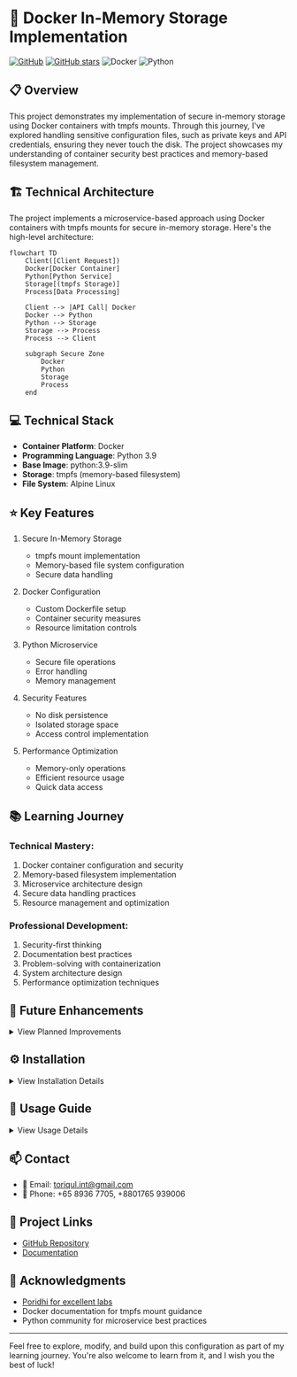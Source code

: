 # 🚀 Docker In-Memory Storage Implementation

[![GitHub](https://img.shields.io/badge/GitHub-Docker_In_Memory_Storage-blue?style=flat&logo=github)](https://github.com/TheToriqul/docker-in-memory-storage)
[![GitHub stars](https://img.shields.io/github/stars/TheToriqul/docker-in-memory-storage?style=social)](https://github.com/TheToriqul/docker-in-memory-storage/stargazers)
![Docker](https://img.shields.io/badge/docker-%230db7ed.svg?style=for-the-badge&logo=docker&logoColor=white)
![Python](https://img.shields.io/badge/python-3670A0?style=for-the-badge&logo=python&logoColor=ffdd54)

## 📋 Overview

This project demonstrates my implementation of secure in-memory storage using Docker containers with tmpfs mounts. Through this journey, I've explored handling sensitive configuration files, such as private keys and API credentials, ensuring they never touch the disk. The project showcases my understanding of container security best practices and memory-based filesystem management.

## 🏗 Technical Architecture

The project implements a microservice-based approach using Docker containers with tmpfs mounts for secure in-memory storage. Here's the high-level architecture:

```mermaid
flowchart TD
    Client([Client Request])
    Docker[Docker Container]
    Python[Python Service]
    Storage[(tmpfs Storage)]
    Process[Data Processing]

    Client --> |API Call| Docker
    Docker --> Python
    Python --> Storage
    Storage --> Process
    Process --> Client

    subgraph Secure Zone
        Docker
        Python
        Storage
        Process
    end
```

## 💻 Technical Stack

- **Container Platform**: Docker
- **Programming Language**: Python 3.9
- **Base Image**: python:3.9-slim
- **Storage**: tmpfs (memory-based filesystem)
- **File System**: Alpine Linux

## ⭐ Key Features

1. Secure In-Memory Storage
   - tmpfs mount implementation
   - Memory-based file system configuration
   - Secure data handling

2. Docker Configuration
   - Custom Dockerfile setup
   - Container security measures
   - Resource limitation controls

3. Python Microservice
   - Secure file operations
   - Error handling
   - Memory management

4. Security Features
   - No disk persistence
   - Isolated storage space
   - Access control implementation

5. Performance Optimization
   - Memory-only operations
   - Efficient resource usage
   - Quick data access

## 📚 Learning Journey

### Technical Mastery:

1. Docker container configuration and security
2. Memory-based filesystem implementation
3. Microservice architecture design
4. Secure data handling practices
5. Resource management and optimization

### Professional Development:

1. Security-first thinking
2. Documentation best practices
3. Problem-solving with containerization
4. System architecture design
5. Performance optimization techniques

## 🔄 Future Enhancements

<details>
<summary>View Planned Improvements</summary>

1. Implement multiple tmpfs mounts for different security levels
2. Add monitoring and logging capabilities
3. Develop automated testing suite
4. Implement data encryption at rest
5. Add horizontal scaling capabilities
6. Enhance error handling and recovery
</details>

## ⚙️ Installation

<details>
<summary>View Installation Details</summary>

### Prerequisites

- Docker installed on your system
- Python 3.9 or higher
- Basic understanding of containerization

### Setup Steps

1. Clone the repository:
```bash
git clone https://github.com/TheToriqul/docker-in-memory-storage.git
cd docker-in-memory-storage
```

2. Build the Docker image:
```bash
docker build -t my_microservice .
```

3. Run the container:
```bash
docker run --rm -d \
    --mount type=tmpfs,dst=/app/tmp,tmpfs-size=16k,tmpfs-mode=1770 \
    my_microservice
```

</details>

## 📖 Usage Guide

<details>
<summary>View Usage Details</summary>

### Basic Usage

The microservice automatically handles sensitive data in memory. To verify the setup:

1. Check container status:
```bash
docker ps
```

2. Inspect tmpfs mount:
```bash
docker inspect <container_id>
```

### Troubleshooting

- Ensure tmpfs mount is properly configured
- Verify memory allocation is sufficient
- Check container logs for any errors

</details>

## 📫 Contact

- 📧 Email: toriqul.int@gmail.com
- 📱 Phone: +65 8936 7705, +8801765 939006

## 🔗 Project Links

- [GitHub Repository](https://github.com/TheToriqul/docker-in-memory-storage)
- [Documentation](https://github.com/TheToriqul/docker-in-memory-storage/blob/main/README.md)

## 👏 Acknowledgments

- [Poridhi for excellent labs](https://poridhi.io/)
- Docker documentation for tmpfs mount guidance
- Python community for microservice best practices

---

Feel free to explore, modify, and build upon this configuration as part of my learning journey. You're also welcome to learn from it, and I wish you the best of luck!